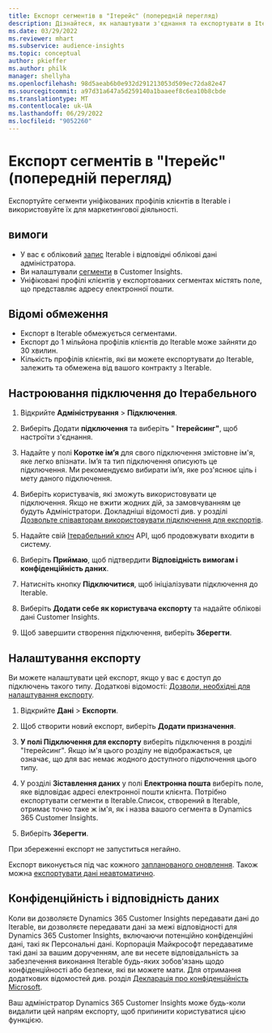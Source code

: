 ```yaml
---
title: Експорт сегментів в "Ітерейс" (попередній перегляд)
description: Дізнайтеся, як налаштувати з'єднання та експортувати в Iterable.
ms.date: 03/29/2022
ms.reviewer: mhart
ms.subservice: audience-insights
ms.topic: conceptual
author: pkieffer
ms.author: philk
manager: shellyha
ms.openlocfilehash: 98d5aeab6b0e932d291213053d509ec72da82e47
ms.sourcegitcommit: a97d31a647a5d259140a1baaeef8c6ea10b8cbde
ms.translationtype: MT
ms.contentlocale: uk-UA
ms.lasthandoff: 06/29/2022
ms.locfileid: "9052260"
---
```

# <a name="export-segments-to-iterable-preview"></a>Експорт сегментів в "Ітерейс" (попередній перегляд)

Експортуйте сегменти уніфікованих профілів клієнтів в Iterable і використовуйте їх для маркетингової діяльності.

## <a name="prerequisites"></a>вимоги

-   У вас є обліковий [запис](https://iterable.com/) Iterable і відповідні облікові дані адміністратора.
-   Ви налаштували [сегменти](segments.md) в Customer Insights.
-   Уніфіковані профілі клієнтів у експортованих сегментах містять поле, що представляє адресу електронної пошти.

## <a name="known-limitations"></a>Відомі обмеження

- Експорт в Iterable обмежується сегментами.
- Експорт до 1 мільйона профілів клієнтів до Iterable може зайняти до 30 хвилин. 
- Кількість профілів клієнтів, які ви можете експортувати до Iterable, залежить та обмежена від вашого контракту з Iterable.

## <a name="set-up-connection-to-iterable"></a>Настроювання підключення до Ітерабельного

1. Відкрийте **Адміністрування** > **Підключення**.

1. Виберіть Додати **підключення** та виберіть " **Ітерейсинг"**, щоб настроїти з'єднання.

1. Надайте у полі **Коротке ім’я** для свого підключення змістовне ім'я, яке легко впізнати. Ім’я та тип підключення описують це підключення. Ми рекомендуємо вибирати ім’я, яке роз'яснює ціль і мету даного підключення.

1. Виберіть користувачів, які зможуть використовувати це підключення. Якщо не вжити жодних дій, за замовчуванням це будуть Адміністратори. Докладніші відомості див. у розділі [Дозвольте співавторам використовувати підключення для експортів](connections.md#allow-contributors-to-use-a-connection-for-exports).

1. Надайте свій [Ітерабельний ключ](https://support.iterable.com/hc/en-us/articles/360043464871) API, щоб продовжувати входити в систему. 

1. Виберіть **Приймаю**, щоб підтвердити **Відповідність вимогам і конфіденційність даних**.

1. Натисніть кнопку **Підключитися**, щоб ініціалізувати підключення до Iterable.

1. Виберіть **Додати себе як користувача експорту** та надайте облікові дані Customer Insights.

1. Щоб завершити створення підключення, виберіть **Зберегти**.

## <a name="configure-an-export"></a>Налаштування експорту

Ви можете налаштувати цей експорт, якщо у вас є доступ до підключень такого типу. Додаткові відомості: [Дозволи, необхідні для налаштування експорту](export-destinations.md#set-up-a-new-export).

1. Відкрийте **Дані** > **Експорти**.

1. Щоб створити новий експорт, виберіть **Додати призначення**.

1. **У полі Підключення для експорту** виберіть підключення в розділі "Ітерейсинг". Якщо ім'я цього розділу не відображається, це означає, що для вас немає жодного доступного підключення цього типу.

3. У розділі **Зіставлення даних** у полі **Електронна пошта** виберіть поле, яке відповідає адресі електронної пошти клієнта. Потрібно експортувати сегменти в Iterable.Список, створений в Iterable, отримає точно таке ж ім'я, як і назва вашого сегмента в Dynamics 365 Customer Insights.

1. Виберіть **Зберегти**.

При збереженні експорт не запуститься негайно.

Експорт виконується під час кожного [запланованого оновлення](system.md#schedule-tab). Також можна [експортувати дані неавтоматично](export-destinations.md#run-exports-on-demand). 


## <a name="data-privacy-and-compliance"></a>Конфіденційність і відповідність даних

Коли ви дозволяєте Dynamics 365 Customer Insights передавати дані до Iterable, ви дозволяєте передавати дані за межі відповідності для Dynamics 365 Customer Insights, включаючи потенційно конфіденційні дані, такі як Персональні дані. Корпорація Майкрософт передаватиме такі дані за вашим дорученням, але ви несете відповідальність за забезпечення виконання Iterable будь-яких зобов'язань щодо конфіденційності або безпеки, які ви можете мати. Для отримання додаткових відомостей див. розділ [Декларація про конфіденційність Microsoft](https://go.microsoft.com/fwlink/?linkid=396732).

Ваш адміністратор Dynamics 365 Customer Insights може будь-коли видалити цей напрям експорту, щоб припинити користуватися цією функцією.
